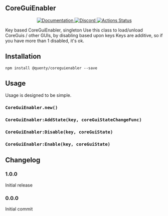 ## CoreGuiEnabler
<div align="center">
  <a href="http://quenty.github.io/api/">
    <img src="https://img.shields.io/badge/docs-website-green.svg" alt="Documentation" />
  </a>
  <a href="https://discord.gg/mhtGUS8">
    <img src="https://img.shields.io/badge/discord-nevermore-blue.svg" alt="Discord" />
  </a>
  <a href="https://github.com/Quenty/NevermoreEngine/actions">
    <img src="https://github.com/Quenty/NevermoreEngine/workflows/lint/badge.svg" alt="Actions Status" />
  </a>
</div>

Key based CoreGuiEnabler, singleton Use this class to load/unload CoreGuis / other GUIs, by disabling based upon keys Keys are additive, so if you have more than 1 disabled, it's ok.

## Installation
```
npm install @quenty/coreguienabler --save
```

## Usage
Usage is designed to be simple.

### `CoreGuiEnabler.new()`

### `CoreGuiEnabler:AddState(key, coreGuiStateChangeFunc)`

### `CoreGuiEnabler:Disable(key, coreGuiState)`

### `CoreGuiEnabler:Enable(key, coreGuiState)`


## Changelog

### 1.0.0
Initial release

### 0.0.0
Initial commit
